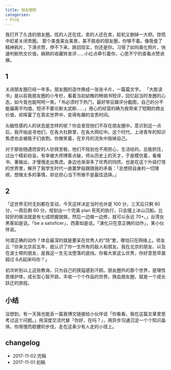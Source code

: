 ```yaml
---
title: 朋友圈祭
categories: 
- blog
---
```


我打开了久违的朋友圈。炫的人还在炫，卖的人还在卖，趁机又删掉一大把。惊慌中赶紧关闭贵圈。
那个美食美女美景，美不胜收的朋友圈，你够不着。像吸食了精神鸦片，下滑点赞，停不下来。跌回现实，你还是你。习得了如何美化照片，快速判断热文价值，娴熟的收藏转发评……小红点牵引着你，心思不宁的查看点赞进展。

## 1

关闭朋友圈已经一年多。朋友圈的造作换成一张张卡片，一篇篇文字。
「大胜读书」是以前我朋友圈的小专栏，看着当初幼稚的畅销书短评，回忆起当时发圈的心态，如今竟也能呵呵一笑。「书必须时下热门，最好带豆瓣评分截图，自己的分不能偏离平均值，短评不要论断太武断……」用心的经营的确为我带来了短期的商业价值，却挥霍了在真实世界中，变得有趣的宝贵时间。

头脑性感的人的状态是怎样的呢？你会发现他们不存在朋友圈中。意识到这一点后，我开始追寻他们，在各大社群里，在各大网红中。这个时代，上进青年的知识焦虑也会被贩子们收割。你微笑着，在岁月的流失中毁掉自己。

对于那些随遇而安的人钦佩至极，他们不规划也不用担心，生活给的，总能抓住，过出个精彩纷呈。有幸被大师博客点破，师从历史上的天才，于是模仿着，看难书、重输出，才慢慢走出焦虑。身边也渐渐多了优秀的同侪。也是在这个升级打怪的世界里，解开了我学生时代一直噩梦般跟随我的矛盾：「总想把自身的一切理顺，想做太多的事情，却总担心当下所做不是最佳选择。」

## 2

「这世界无时无刻都在变动，今天这样决定当时也许是 100 分，三天后只剩 80 分，一周后剩 60 分。规划出一个完美 plan 死死的执行，只会撞上冰山沉船。比较好的做法就是有七成把握就做，然后一边做一边修，就可以永远 70+。」台湾女黑客如是说。「be a satisficer」，西蒙如是说。「演化只在意正确的动作」，某小伙伴说。

何谓正确的动作？体会最深的就是要呆在优秀人的“场”里，哪怕只在网络上。师友云「你来北京前五年，就认识了你一生所有的敌人和朋友。我在北京的朋友、以及在波士顿的朋友，是我这一生无法堕落的底线。你看大家这么优秀，你好意思早晨超过 6点起床吗你？」

初次听到以上这些教诲，只为自己的狭隘感到汗颜。朋友圈外的那个世界，是理性思维护体，成长型心智开路，丰收一个个作品的世界。换血朋友圈，就是一个成长跃迁的旅程。

## 小结

没想到，有一天我也能丢一篇我博文链接给小伙伴说「你看看，我在这篇文章里思考过这个问题。」用深度交流代替「你好，在吗？」，用异步沟通沉淀一个个知识晶体。你用慢而稳健的步伐，走在这条少有人走的小径上。

## changelog

- 2017-11-02 完稿
- 2017-11-01 初稿





